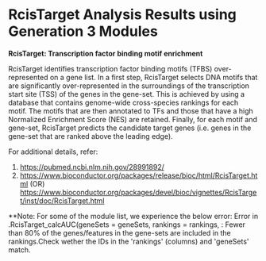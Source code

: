 # RcisTarget Analysis Results using Generation 3 Modules

**RcisTarget: Transcription factor binding motif enrichment**

RcisTarget identifies transcription factor binding motifs (TFBS) over-represented on a gene list. In a first step, RcisTarget selects DNA motifs that are significantly over-represented in the surroundings of the transcription start site (TSS) of the genes in the gene-set. This is achieved by using a database that contains genome-wide cross-species rankings for each motif. The motifs that are then annotated to TFs and those that have a high Normalized Enrichment Score (NES) are retained. Finally, for each motif and gene-set, RcisTarget predicts the candidate target genes (i.e. genes in the gene-set that are ranked above the leading edge).

For additional details, refer:
1. https://pubmed.ncbi.nlm.nih.gov/28991892/
2. https://www.bioconductor.org/packages/release/bioc/html/RcisTarget.html (OR) https://www.bioconductor.org/packages/devel/bioc/vignettes/RcisTarget/inst/doc/RcisTarget.html


**Note: 
For some of the module list, we experience the below error:
Error in .RcisTarget_calcAUC(geneSets = geneSets, rankings = rankings,  : 
  Fewer than 80% of the genes/features in the gene-sets are included in the rankings.Check wether the IDs in the 'rankings' (columns) and 'geneSets' match.
